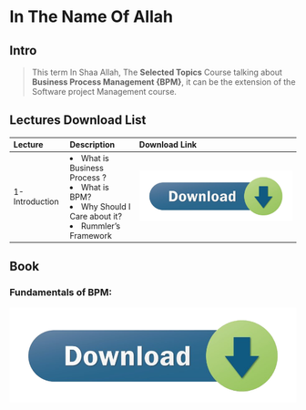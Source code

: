 # In The Name Of Allah

## Intro
> This term In Shaa Allah, The __Selected Topics__ Course talking about __Business Process Management {BPM}__, it can be the extension of the Software project Management course.

## Lectures Download List

|Lecture|Description| Download Link|
|:-|:-|:-|
|1- Introduction|<li>What is Business Process ?<li>What is BPM? <li> Why Should I Care about it?<li>Rummler’s Framework|[![](../PICS/Download.png)]()|


## Book
### Fundamentals of BPM:
[![](../PICS/Download.png)]()